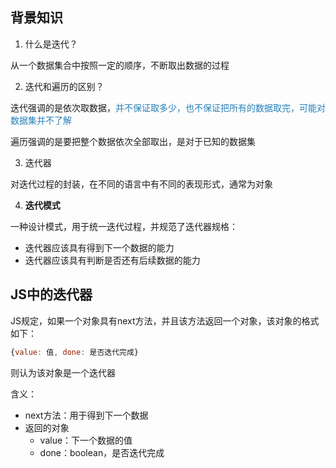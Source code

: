<!--
 * @Author: luoxi
 * @LastEditTime: 2022-01-08 18:41:57
 * @LastEditors: your name
 * @Description: 迭代器基础知识
-->
## 背景知识

1. 什么是迭代？

从一个数据集合中按照一定的顺序，不断取出数据的过程

2. 迭代和遍历的区别？

迭代强调的是依次取数据，<font color="#2980b9">并不保证取多少，也不保证把所有的数据取完，可能对数据集并不了解</font>

遍历强调的是要把整个数据依次全部取出，是对于已知的数据集

3. 迭代器

对迭代过程的封装，在不同的语言中有不同的表现形式，通常为对象

4. **迭代模式**

一种设计模式，用于统一迭代过程，并规范了迭代器规格：

- 迭代器应该具有得到下一个数据的能力
- 迭代器应该具有判断是否还有后续数据的能力

## JS中的迭代器

JS规定，如果一个对象具有next方法，并且该方法返回一个对象，该对象的格式如下：

``` javascript
{value: 值, done: 是否迭代完成}
```

则认为该对象是一个迭代器

含义：

- next方法：用于得到下一个数据
- 返回的对象
    - value：下一个数据的值
    - done：boolean，是否迭代完成